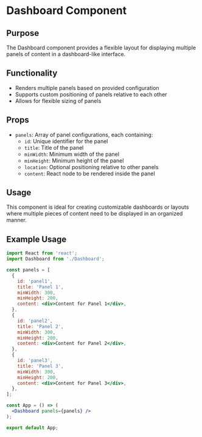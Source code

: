 # Dashboard Component

## Purpose
The Dashboard component provides a flexible layout for displaying multiple panels of content in a dashboard-like interface.

## Functionality
- Renders multiple panels based on provided configuration
- Supports custom positioning of panels relative to each other
- Allows for flexible sizing of panels

## Props
- `panels`: Array of panel configurations, each containing:
  - `id`: Unique identifier for the panel
  - `title`: Title of the panel
  - `minWidth`: Minimum width of the panel
  - `minHeight`: Minimum height of the panel
  - `location`: Optional positioning relative to other panels
  - `content`: React node to be rendered inside the panel

## Usage
This component is ideal for creating customizable dashboards or layouts where multiple pieces of content need to be displayed in an organized manner.

## Example Usage
```jsx
import React from 'react';
import Dashboard from './Dashboard';

const panels = [
  {
    id: 'panel1',
    title: 'Panel 1',
    minWidth: 300,
    minHeight: 200,
    content: <div>Content for Panel 1</div>,
  },
  {
    id: 'panel2',
    title: 'Panel 2',
    minWidth: 300,
    minHeight: 200,
    content: <div>Content for Panel 2</div>,
  },
  {
    id: 'panel3',
    title: 'Panel 3',
    minWidth: 300,
    minHeight: 200,
    content: <div>Content for Panel 3</div>,
  },
];

const App = () => (
  <Dashboard panels={panels} />
);

export default App;